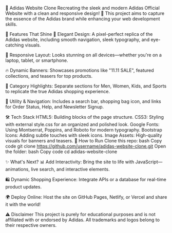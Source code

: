 🌟 Adidas Website Clone
Recreating the sleek and modern Adidas Official Website with a clean and responsive design! 🚀 This project aims to capture the essence of the Adidas brand while enhancing your web development skills.

🏀 Features That Shine
🎨 Elegant Design:
A pixel-perfect replica of the Adidas website, including smooth navigation, sleek typography, and eye-catching visuals.

📱 Responsive Layout:
Looks stunning on all devices—whether you're on a laptop, tablet, or smartphone.

🔥 Dynamic Banners:
Showcases promotions like "11.11 SALE", featured collections, and teasers for top products.

👟 Category Highlights:
Separate sections for Men, Women, Kids, and Sports to replicate the true Adidas shopping experience.

🛒 Utility & Navigation:
Includes a search bar, shopping bag icon, and links for Order Status, Help, and Newsletter Signup.

🛠 Tech Stack
HTML5: Building blocks of the page structure.
CSS3: Styling with external style.css for an organized and polished look.
Google Fonts: Using Montserrat, Poppins, and Roboto for modern typography.
Bootstrap Icons: Adding subtle touches with sleek icons.
Image Assets: High-quality visuals for banners and teasers.
🚀 How to Run
Clone this repo:
bash
Copy code
git clone https://github.com/username/adidas-website-clone.git
Open the folder:
bash
Copy code
cd adidas-website-clone

✨ What's Next?
📊 Add Interactivity:
Bring the site to life with JavaScript—animations, live search, and interactive elements.

🛍️ Dynamic Shopping Experience:
Integrate APIs or a database for real-time product updates.

🌍 Deploy Online:
Host the site on GitHub Pages, Netlify, or Vercel and share it with the world!

⚠️ Disclaimer
This project is purely for educational purposes and is not affiliated with or endorsed by Adidas. All trademarks and logos belong to their respective owners.
